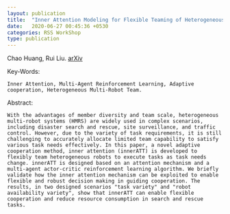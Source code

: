 ```yaml
---
layout: publication
title:  "Inner Attention Modeling for Flexible Teaming of Heterogeneous Multi Robots Using Multi-Agent Reinforcement Learning"
date:   2020-06-27 00:45:36 +0530
categories: RSS WorkShop
type: publication
---
```

Chao Huang, Rui Liu. [arXiv][arXiv]

Key-Words:

    Inner Attention, Multi-Agent Reinforcement Learning, Adaptive cooperation, Heterogeneous Multi-Robot Team.

Abstract:

    With the advantages of member diversity and team scale, heterogeneous multi-robot systems (HMRS) are widely used in complex scenarios, including disaster search and rescue, site surveillance, and traffic control. However, due to the variety of task requirements, it is still challenging to accurately allocate limited team capability to satisfy various task needs effectively. In this paper, a novel adaptive cooperation method, inner attention (innerATT) is developed to flexibly team heterogeneous robots to execute tasks as task needs change. innerATT is designed based on an attention mechanism and a multi-agent actor-critic reinforcement learning algorithm. We briefly validate how the inner attention mechanism can be exploited to enable flexible and robust decision making in guiding cooperation. The results, in two designed scenarios "task variety" and "robot availability variety", show that innerATT can enable flexible cooperation and reduce resource consumption in search and rescue tasks.

[arXiv]: https://128.84.21.199/abs/2006.15482
